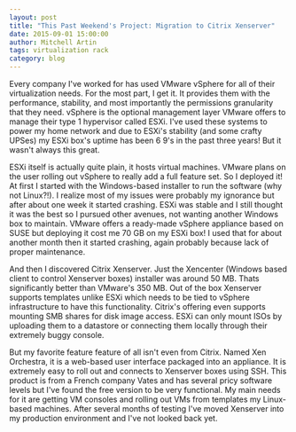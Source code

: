 ```yaml
---
layout: post
title: "This Past Weekend's Project: Migration to Citrix Xenserver"
date: 2015-09-01 15:00:00
author: Mitchell Artin
tags: virtualization rack
category: blog
---
```

Every company I've worked for has used VMware vSphere for all of their virtualization needs. For the most part, I get it.  It provides them with the performance, stability, and most importantly the permissions granularity that they need.  vSphere is the optional management layer VMware offers to manage their type 1 hypervisor called ESXi.  I've used these systems to power my home network and due to ESXi's stability (and some crafty UPSes) my ESXi box's uptime has been 6 9's in the past three years!  But it wasn't always this great.

ESXi itself is actually quite plain, it hosts virtual machines.  VMware plans on the user rolling out vSphere to really add a full feature set.  So I deployed it!  At first I started with the Windows-based installer to run the software (why not Linux?!).  I realize most of my issues were probably my ignorance but after about one week it started crashing.  ESXi was stable and I still thought it was the best so I pursued other avenues, not wanting another Windows box to maintain.  VMware offers a ready-made vSphere appliance based on SUSE but deploying it cost me 70 GB on my ESXi box!  I used that for about another month then it started crashing, again probably because lack of proper maintenance.

And then I discovered Citrix Xenserver.  Just the Xencenter (Windows based client to control Xenserver boxes) installer was around 50 MB.  Thats significantly better than VMware's 350 MB.  Out of the box Xenserver supports templates unlike ESXi which needs to be tied to vSphere infrastructure to have this functionality.  Citrix's offering even supports mounting SMB shares for disk image access.  ESXi can only mount ISOs by uploading them to a datastore or connecting them locally through their extremely buggy console.

But my favorite feature feature of all isn't even from Citrix.  Named Xen Orchestra, it is a web-based user interface packaged into an appliance.  It is extremely easy to roll out and connects to Xenserver boxes using SSH.  This product is from a French company Vates and has several pricy software levels but I've found the free version to be very functional.  My main needs for it are getting VM consoles and rolling out VMs from templates my Linux-based machines.  After several months of testing I've moved Xenserver into my production environment and I've not looked back yet.